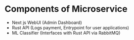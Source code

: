 # Components of Microservice

- Next js WebUI (Admin Dashboard)
- Rust API (Logs payment, Entrypoint for user applications)
- ML Classifier (Interfaces with Rust API via RabbitMQ)


